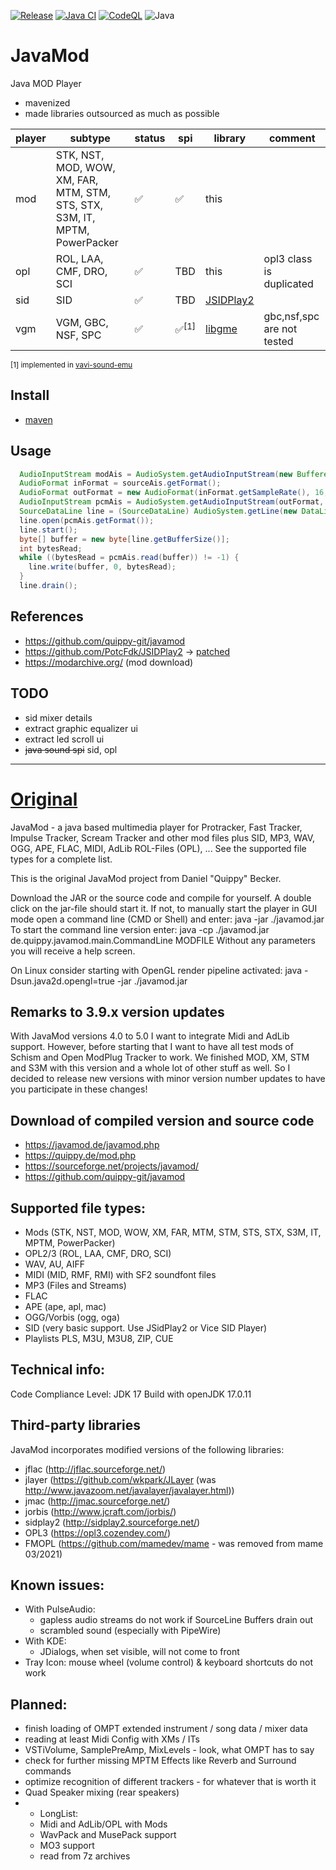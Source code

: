 [![Release](https://jitpack.io/v/umjammer/javamod.svg)](https://jitpack.io/#umjammer/javamod)
[![Java CI](https://github.com/umjammer/javamod/actions/workflows/maven.yml/badge.svg)](https://github.com/umjammer/javamod/actions/workflows/maven.yml)
[![CodeQL](https://github.com/umjammer/javamod/actions/workflows/codeql-analysis.yml/badge.svg)](https://github.com/umjammer/javamod/actions/workflows/codeql-analysis.yml)
![Java](https://img.shields.io/badge/Java-17-b07219)

# JavaMod

Java MOD Player

- mavenized
- made libraries outsourced as much as possible  

| player | subtype                                                                     | status | spi             | library                                              | comment                    |
|--------|-----------------------------------------------------------------------------|--------|-----------------|------------------------------------------------------|----------------------------|
| mod    | STK, NST, MOD, WOW, XM, FAR, MTM, STM, STS, STX, S3M, IT, MPTM, PowerPacker | ✅      | ✅               | this                                                 |                            |
| opl    | ROL, LAA, CMF, DRO, SCI                                                     | ✅      | TBD             | this                                                 | opl3 class is duplicated   |
| sid    | SID                                                                         | ✅      | TBD             | [JSIDPlay2](https://github.com/umjammer/JSIDPlay2)   |                            |
| vgm    | VGM, GBC, NSF, SPC                                                          | ✅      | ✅<sup>[1]</sup> | [libgme](https://github.com/umjammer/vavi-sound-emu) | gbc,nsf,spc are not tested |

<sub>[1] implemented in [vavi-sound-emu](https://github.com/umjammer/vavi-sound-emu)</sub>

## Install

 * [maven](https://jitpack.io/#umjammer/javamod)

## Usage

```java
  AudioInputStream modAis = AudioSystem.getAudioInputStream(new BufferedInputStream(Files.newInputStream(mod), MAX_BUFFER_SIZE));
  AudioFormat inFormat = sourceAis.getFormat();
  AudioFormat outFormat = new AudioFormat(inFormat.getSampleRate(), 16, inFormat.getChannels(), true, inFormat.isBigEndian());
  AudioInputStream pcmAis = AudioSystem.getAudioInputStream(outFormat, modAis);
  SourceDataLine line = (SourceDataLine) AudioSystem.getLine(new DataLine.Info(SourceDataLine.class, pcmAis.getFormat()));
  line.open(pcmAis.getFormat());
  line.start();
  byte[] buffer = new byte[line.getBufferSize()];
  int bytesRead;
  while ((bytesRead = pcmAis.read(buffer)) != -1) {
    line.write(buffer, 0, bytesRead);
  }
  line.drain();
```

## References

* https://github.com/quippy-git/javamod
* https://github.com/PotcFdk/JSIDPlay2 → [patched](https://github.com/umjammer/JSIDPlay2)
* https://modarchive.org/ (mod download)

## TODO

* sid mixer details
* extract graphic equalizer ui
* extract led scroll ui
* ~~java sound spi~~ sid, opl

---

# [Original](https://github.com/quippy-git/javamod)

JavaMod - a java based multimedia player for Protracker, Fast Tracker, 
Impulse Tracker, Scream Tracker and other mod files plus
SID, MP3, WAV, OGG, APE, FLAC, MIDI, AdLib ROL-Files (OPL), ...
See the supported file types for a complete list.

This is the original JavaMod project from Daniel "Quippy" Becker.

Download the JAR or the source code and compile for yourself. A double click
on the jar-file should start it. If not, to manually start the player in GUI
mode open a command line (CMD or Shell) and enter:
   java -jar ./javamod.jar
To start the command line version enter:
   java -cp ./javamod.jar de.quippy.javamod.main.CommandLine MODFILE
   Without any parameters you will receive a help screen.

On Linux consider starting with OpenGL render pipeline activated:
   java -Dsun.java2d.opengl=true -jar ./javamod.jar

## Remarks to 3.9.x version updates
With JavaMod versions 4.0 to 5.0 I want to integrate Midi and AdLib support.
However, before starting that I want to have all test mods of Schism and
Open ModPlug Tracker to work. We finished MOD, XM, STM and S3M with this version
and a whole lot of other stuff as well. So I decided to release new versions
with minor version number updates to have you participate in these changes!

## Download of compiled version and source code
* https://javamod.de/javamod.php
* https://quippy.de/mod.php
* https://sourceforge.net/projects/javamod/
* https://github.com/quippy-git/javamod

## Supported file types:
* Mods (STK, NST, MOD, WOW, XM, FAR, MTM, STM, STS, STX, S3M, IT, MPTM, PowerPacker)
* OPL2/3 (ROL, LAA, CMF, DRO, SCI)
* WAV, AU, AIFF
* MIDI (MID, RMF, RMI) with SF2 soundfont files
* MP3 (Files and Streams)
* FLAC
* APE (ape, apl, mac)
* OGG/Vorbis (ogg, oga)
* SID (very basic support. Use JSidPlay2 or Vice SID Player)
* Playlists PLS, M3U, M3U8, ZIP, CUE

## Technical info:
Code Compliance Level: JDK 17
Build with openJDK 17.0.11
 
## Third-party libraries
JavaMod incorporates modified versions of the following libraries:

* jflac (http://jflac.sourceforge.net/)
* jlayer (https://github.com/wkpark/JLayer (was http://www.javazoom.net/javalayer/javalayer.html))
* jmac (http://jmac.sourceforge.net/)
* jorbis (http://www.jcraft.com/jorbis/)
* sidplay2 (http://sidplay2.sourceforge.net/)
* OPL3 (https://opl3.cozendey.com/)
* FMOPL (https://github.com/mamedev/mame - was removed from mame 03/2021)

## Known issues:
* With PulseAudio: 
  * gapless audio streams do not work if SourceLine Buffers drain out
  * scrambled sound (especially with PipeWire)
* With KDE:
  * JDialogs, when set visible, will not come to front
* Tray Icon: mouse wheel (volume control) & keyboard shortcuts do not work

## Planned:
* finish loading of OMPT extended instrument / song data / mixer data
* reading at least Midi Config with XMs / ITs
* VSTiVolume, SamplePreAmp, MixLevels - look, what OMPT has to say
* check for further missing MPTM Effects like Reverb and Surround commands
* optimize recognition of different trackers - for whatever that is worth it
* Quad Speaker mixing (rear speakers)
* + LongList:
  * Midi and AdLib/OPL with Mods
  * WavPack and MusePack support
  * MO3 support
  * read from 7z archives
